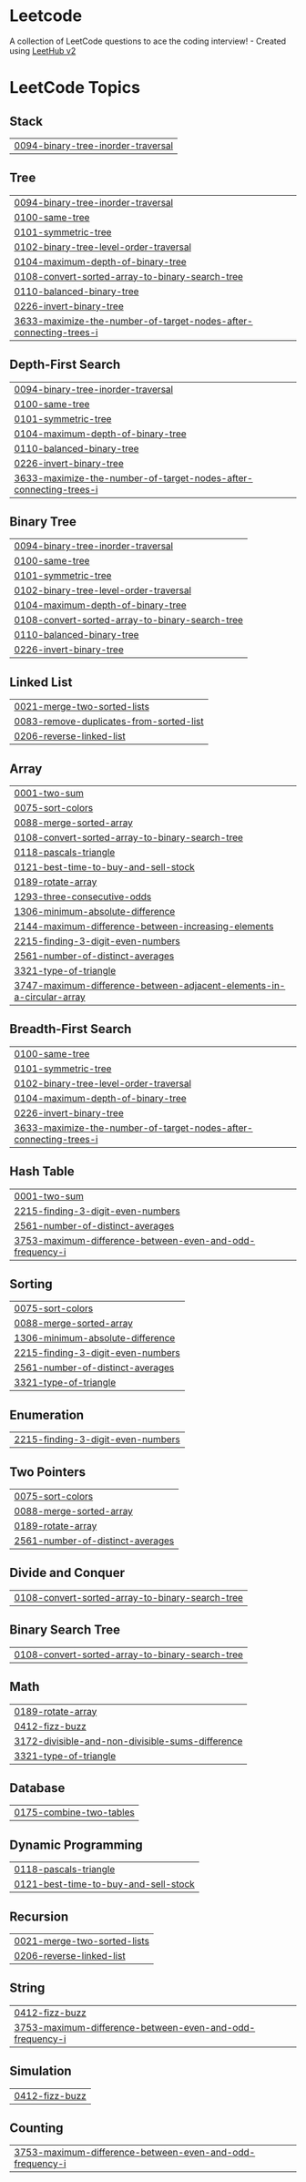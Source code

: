 # Leetcode
A collection of LeetCode questions to ace the coding interview! - Created using [LeetHub v2](https://github.com/arunbhardwaj/LeetHub-2.0)

<!---LeetCode Topics Start-->
# LeetCode Topics
## Stack
|  |
| ------- |
| [0094-binary-tree-inorder-traversal](https://github.com/kkkk1598/Leetcode/tree/master/0094-binary-tree-inorder-traversal) |
## Tree
|  |
| ------- |
| [0094-binary-tree-inorder-traversal](https://github.com/kkkk1598/Leetcode/tree/master/0094-binary-tree-inorder-traversal) |
| [0100-same-tree](https://github.com/kkkk1598/Leetcode/tree/master/0100-same-tree) |
| [0101-symmetric-tree](https://github.com/kkkk1598/Leetcode/tree/master/0101-symmetric-tree) |
| [0102-binary-tree-level-order-traversal](https://github.com/kkkk1598/Leetcode/tree/master/0102-binary-tree-level-order-traversal) |
| [0104-maximum-depth-of-binary-tree](https://github.com/kkkk1598/Leetcode/tree/master/0104-maximum-depth-of-binary-tree) |
| [0108-convert-sorted-array-to-binary-search-tree](https://github.com/kkkk1598/Leetcode/tree/master/0108-convert-sorted-array-to-binary-search-tree) |
| [0110-balanced-binary-tree](https://github.com/kkkk1598/Leetcode/tree/master/0110-balanced-binary-tree) |
| [0226-invert-binary-tree](https://github.com/kkkk1598/Leetcode/tree/master/0226-invert-binary-tree) |
| [3633-maximize-the-number-of-target-nodes-after-connecting-trees-i](https://github.com/kkkk1598/Leetcode/tree/master/3633-maximize-the-number-of-target-nodes-after-connecting-trees-i) |
## Depth-First Search
|  |
| ------- |
| [0094-binary-tree-inorder-traversal](https://github.com/kkkk1598/Leetcode/tree/master/0094-binary-tree-inorder-traversal) |
| [0100-same-tree](https://github.com/kkkk1598/Leetcode/tree/master/0100-same-tree) |
| [0101-symmetric-tree](https://github.com/kkkk1598/Leetcode/tree/master/0101-symmetric-tree) |
| [0104-maximum-depth-of-binary-tree](https://github.com/kkkk1598/Leetcode/tree/master/0104-maximum-depth-of-binary-tree) |
| [0110-balanced-binary-tree](https://github.com/kkkk1598/Leetcode/tree/master/0110-balanced-binary-tree) |
| [0226-invert-binary-tree](https://github.com/kkkk1598/Leetcode/tree/master/0226-invert-binary-tree) |
| [3633-maximize-the-number-of-target-nodes-after-connecting-trees-i](https://github.com/kkkk1598/Leetcode/tree/master/3633-maximize-the-number-of-target-nodes-after-connecting-trees-i) |
## Binary Tree
|  |
| ------- |
| [0094-binary-tree-inorder-traversal](https://github.com/kkkk1598/Leetcode/tree/master/0094-binary-tree-inorder-traversal) |
| [0100-same-tree](https://github.com/kkkk1598/Leetcode/tree/master/0100-same-tree) |
| [0101-symmetric-tree](https://github.com/kkkk1598/Leetcode/tree/master/0101-symmetric-tree) |
| [0102-binary-tree-level-order-traversal](https://github.com/kkkk1598/Leetcode/tree/master/0102-binary-tree-level-order-traversal) |
| [0104-maximum-depth-of-binary-tree](https://github.com/kkkk1598/Leetcode/tree/master/0104-maximum-depth-of-binary-tree) |
| [0108-convert-sorted-array-to-binary-search-tree](https://github.com/kkkk1598/Leetcode/tree/master/0108-convert-sorted-array-to-binary-search-tree) |
| [0110-balanced-binary-tree](https://github.com/kkkk1598/Leetcode/tree/master/0110-balanced-binary-tree) |
| [0226-invert-binary-tree](https://github.com/kkkk1598/Leetcode/tree/master/0226-invert-binary-tree) |
## Linked List
|  |
| ------- |
| [0021-merge-two-sorted-lists](https://github.com/kkkk1598/Leetcode/tree/master/0021-merge-two-sorted-lists) |
| [0083-remove-duplicates-from-sorted-list](https://github.com/kkkk1598/Leetcode/tree/master/0083-remove-duplicates-from-sorted-list) |
| [0206-reverse-linked-list](https://github.com/kkkk1598/Leetcode/tree/master/0206-reverse-linked-list) |
## Array
|  |
| ------- |
| [0001-two-sum](https://github.com/kkkk1598/Leetcode/tree/master/0001-two-sum) |
| [0075-sort-colors](https://github.com/kkkk1598/Leetcode/tree/master/0075-sort-colors) |
| [0088-merge-sorted-array](https://github.com/kkkk1598/Leetcode/tree/master/0088-merge-sorted-array) |
| [0108-convert-sorted-array-to-binary-search-tree](https://github.com/kkkk1598/Leetcode/tree/master/0108-convert-sorted-array-to-binary-search-tree) |
| [0118-pascals-triangle](https://github.com/kkkk1598/Leetcode/tree/master/0118-pascals-triangle) |
| [0121-best-time-to-buy-and-sell-stock](https://github.com/kkkk1598/Leetcode/tree/master/0121-best-time-to-buy-and-sell-stock) |
| [0189-rotate-array](https://github.com/kkkk1598/Leetcode/tree/master/0189-rotate-array) |
| [1293-three-consecutive-odds](https://github.com/kkkk1598/Leetcode/tree/master/1293-three-consecutive-odds) |
| [1306-minimum-absolute-difference](https://github.com/kkkk1598/Leetcode/tree/master/1306-minimum-absolute-difference) |
| [2144-maximum-difference-between-increasing-elements](https://github.com/kkkk1598/Leetcode/tree/master/2144-maximum-difference-between-increasing-elements) |
| [2215-finding-3-digit-even-numbers](https://github.com/kkkk1598/Leetcode/tree/master/2215-finding-3-digit-even-numbers) |
| [2561-number-of-distinct-averages](https://github.com/kkkk1598/Leetcode/tree/master/2561-number-of-distinct-averages) |
| [3321-type-of-triangle](https://github.com/kkkk1598/Leetcode/tree/master/3321-type-of-triangle) |
| [3747-maximum-difference-between-adjacent-elements-in-a-circular-array](https://github.com/kkkk1598/Leetcode/tree/master/3747-maximum-difference-between-adjacent-elements-in-a-circular-array) |
## Breadth-First Search
|  |
| ------- |
| [0100-same-tree](https://github.com/kkkk1598/Leetcode/tree/master/0100-same-tree) |
| [0101-symmetric-tree](https://github.com/kkkk1598/Leetcode/tree/master/0101-symmetric-tree) |
| [0102-binary-tree-level-order-traversal](https://github.com/kkkk1598/Leetcode/tree/master/0102-binary-tree-level-order-traversal) |
| [0104-maximum-depth-of-binary-tree](https://github.com/kkkk1598/Leetcode/tree/master/0104-maximum-depth-of-binary-tree) |
| [0226-invert-binary-tree](https://github.com/kkkk1598/Leetcode/tree/master/0226-invert-binary-tree) |
| [3633-maximize-the-number-of-target-nodes-after-connecting-trees-i](https://github.com/kkkk1598/Leetcode/tree/master/3633-maximize-the-number-of-target-nodes-after-connecting-trees-i) |
## Hash Table
|  |
| ------- |
| [0001-two-sum](https://github.com/kkkk1598/Leetcode/tree/master/0001-two-sum) |
| [2215-finding-3-digit-even-numbers](https://github.com/kkkk1598/Leetcode/tree/master/2215-finding-3-digit-even-numbers) |
| [2561-number-of-distinct-averages](https://github.com/kkkk1598/Leetcode/tree/master/2561-number-of-distinct-averages) |
| [3753-maximum-difference-between-even-and-odd-frequency-i](https://github.com/kkkk1598/Leetcode/tree/master/3753-maximum-difference-between-even-and-odd-frequency-i) |
## Sorting
|  |
| ------- |
| [0075-sort-colors](https://github.com/kkkk1598/Leetcode/tree/master/0075-sort-colors) |
| [0088-merge-sorted-array](https://github.com/kkkk1598/Leetcode/tree/master/0088-merge-sorted-array) |
| [1306-minimum-absolute-difference](https://github.com/kkkk1598/Leetcode/tree/master/1306-minimum-absolute-difference) |
| [2215-finding-3-digit-even-numbers](https://github.com/kkkk1598/Leetcode/tree/master/2215-finding-3-digit-even-numbers) |
| [2561-number-of-distinct-averages](https://github.com/kkkk1598/Leetcode/tree/master/2561-number-of-distinct-averages) |
| [3321-type-of-triangle](https://github.com/kkkk1598/Leetcode/tree/master/3321-type-of-triangle) |
## Enumeration
|  |
| ------- |
| [2215-finding-3-digit-even-numbers](https://github.com/kkkk1598/Leetcode/tree/master/2215-finding-3-digit-even-numbers) |
## Two Pointers
|  |
| ------- |
| [0075-sort-colors](https://github.com/kkkk1598/Leetcode/tree/master/0075-sort-colors) |
| [0088-merge-sorted-array](https://github.com/kkkk1598/Leetcode/tree/master/0088-merge-sorted-array) |
| [0189-rotate-array](https://github.com/kkkk1598/Leetcode/tree/master/0189-rotate-array) |
| [2561-number-of-distinct-averages](https://github.com/kkkk1598/Leetcode/tree/master/2561-number-of-distinct-averages) |
## Divide and Conquer
|  |
| ------- |
| [0108-convert-sorted-array-to-binary-search-tree](https://github.com/kkkk1598/Leetcode/tree/master/0108-convert-sorted-array-to-binary-search-tree) |
## Binary Search Tree
|  |
| ------- |
| [0108-convert-sorted-array-to-binary-search-tree](https://github.com/kkkk1598/Leetcode/tree/master/0108-convert-sorted-array-to-binary-search-tree) |
## Math
|  |
| ------- |
| [0189-rotate-array](https://github.com/kkkk1598/Leetcode/tree/master/0189-rotate-array) |
| [0412-fizz-buzz](https://github.com/kkkk1598/Leetcode/tree/master/0412-fizz-buzz) |
| [3172-divisible-and-non-divisible-sums-difference](https://github.com/kkkk1598/Leetcode/tree/master/3172-divisible-and-non-divisible-sums-difference) |
| [3321-type-of-triangle](https://github.com/kkkk1598/Leetcode/tree/master/3321-type-of-triangle) |
## Database
|  |
| ------- |
| [0175-combine-two-tables](https://github.com/kkkk1598/Leetcode/tree/master/0175-combine-two-tables) |
## Dynamic Programming
|  |
| ------- |
| [0118-pascals-triangle](https://github.com/kkkk1598/Leetcode/tree/master/0118-pascals-triangle) |
| [0121-best-time-to-buy-and-sell-stock](https://github.com/kkkk1598/Leetcode/tree/master/0121-best-time-to-buy-and-sell-stock) |
## Recursion
|  |
| ------- |
| [0021-merge-two-sorted-lists](https://github.com/kkkk1598/Leetcode/tree/master/0021-merge-two-sorted-lists) |
| [0206-reverse-linked-list](https://github.com/kkkk1598/Leetcode/tree/master/0206-reverse-linked-list) |
## String
|  |
| ------- |
| [0412-fizz-buzz](https://github.com/kkkk1598/Leetcode/tree/master/0412-fizz-buzz) |
| [3753-maximum-difference-between-even-and-odd-frequency-i](https://github.com/kkkk1598/Leetcode/tree/master/3753-maximum-difference-between-even-and-odd-frequency-i) |
## Simulation
|  |
| ------- |
| [0412-fizz-buzz](https://github.com/kkkk1598/Leetcode/tree/master/0412-fizz-buzz) |
## Counting
|  |
| ------- |
| [3753-maximum-difference-between-even-and-odd-frequency-i](https://github.com/kkkk1598/Leetcode/tree/master/3753-maximum-difference-between-even-and-odd-frequency-i) |
<!---LeetCode Topics End-->